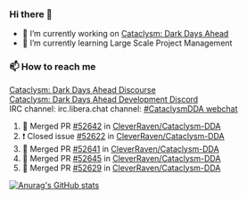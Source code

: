 ### Hi there 👋

- 🔭 I’m currently working on [Cataclysm: Dark Days Ahead](https://github.com/CleverRaven/Cataclysm-DDA)
- 🌱 I’m currently learning Large Scale Project Management

### 📫 How to reach me
[Cataclysm: Dark Days Ahead Discourse](https://discourse.cataclysmdda.org)  
[Cataclysm: Dark Days Ahead Development Discord](https://discord.gg/jFEc7Yp)  
IRC channel: irc.libera.chat channel: [#CataclysmDDA webchat](https://kiwiirc.com/nextclient/irc.libera.chat#CataclysmDDA)

<!--START_SECTION:activity-->
1. 🎉 Merged PR [#52642](https://github.com/CleverRaven/Cataclysm-DDA/pull/52642) in [CleverRaven/Cataclysm-DDA](https://github.com/CleverRaven/Cataclysm-DDA)
2. ❗️ Closed issue [#52622](https://github.com/CleverRaven/Cataclysm-DDA/issues/52622) in [CleverRaven/Cataclysm-DDA](https://github.com/CleverRaven/Cataclysm-DDA)
3. 🎉 Merged PR [#52641](https://github.com/CleverRaven/Cataclysm-DDA/pull/52641) in [CleverRaven/Cataclysm-DDA](https://github.com/CleverRaven/Cataclysm-DDA)
4. 🎉 Merged PR [#52645](https://github.com/CleverRaven/Cataclysm-DDA/pull/52645) in [CleverRaven/Cataclysm-DDA](https://github.com/CleverRaven/Cataclysm-DDA)
5. 🎉 Merged PR [#52629](https://github.com/CleverRaven/Cataclysm-DDA/pull/52629) in [CleverRaven/Cataclysm-DDA](https://github.com/CleverRaven/Cataclysm-DDA)
<!--END_SECTION:activity-->

[![Anurag's GitHub stats](https://github-readme-stats.vercel.app/api?username=kevingranade)](https://github.com/anuraghazra/github-readme-stats)